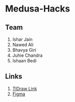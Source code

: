 # Medusa-Hacks

## Team
1. Ishar Jain
2. Nawed Ali
3. Bhavya Giri
4. Juhie Chandra
5. Ishaan Bedi

## Links
1. [TlDraw Link](https://www.tldraw.com/r/93234018-0c6b-4b21-0d6c-f0e4f4567ac6)
2. [Figma](https://www.figma.com/file/w27AjLLORK5X84o5Iwi6Fx/Untitled)

